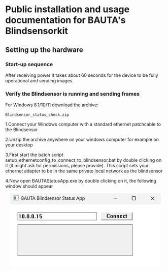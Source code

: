 # Public installation and usage documentation for BAUTA's Blindsensorkit

## Setting up the hardware


### Start-up sequence

After receiving power it takes about 60 seconds for the device to be fully operational and
sending images.

### Verify the Blindsensor is running and sending frames

For Windows 8.1/10/11 download the archive:

```
Blindsensor_status_check.zip
```

1.Connect your Windows computer with a standard ethernet patchcable to the Blindsensor 

2.Unzip the archive anywhere on your windows computer for example on your desktop

3.First start the batch script setup_ethernetconfig_to_connect_to_blindsensor.bat by double clicking on it (it might ask for permissions, please provide). This script sets your ethernet adapter to be in the same private local network as the blindsensor

4.Now open BAUTAStatusApp.exe by double clicking on it, the following window should appear

<p align="center"><img width=475 src="assets/Screenshot_bauta_tool.jpg"/></p>
